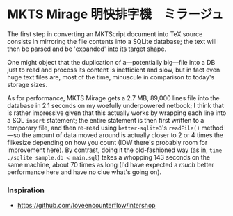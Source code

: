 
# MKTS Mirage 明快排字機　ミラージュ

The first step in converting an MKTScript document into TeX source consists in mirroring the file contents
into a SQLite database; the text will then be parsed and be 'expanded' into its target shape.

One might object that the duplication of a—potentially big—file into a DB just to read and process its
content is inefficient and slow, but in fact even huge text files are, most of the time, minuscule in
comparison to today's storage sizes.

As for performance, MKTS Mirage gets a 2.7 MB, 89,000 lines file into the database in 2.1 seconds on my
woefully underpowered netbook; I think that is rather impressive given that this actually works by wrapping
each line into a SQL `insert` statement; the entire statement is then first written to a temporary file, and
then re-read using `better-sqlite3`'s `readFile()` method—so the amount of data moved around is actually
closer to 2 or 4 times the filkesize depending on how you count (IOW there's probably room for improvement
here). By contrast, doing it the old-fashioned way (as in, `time ./sqlite sample.db < main.sql`) takes a
whopping 143 seconds on the same machine, about 70 times as long (I'd have expected a *much* better
performance here and have no clue what's going on).

### Inspiration

* https://github.com/loveencounterflow/intershop











